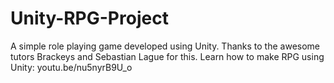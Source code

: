# Unity-RPG-Project
A simple role playing game developed using Unity. Thanks to the awesome tutors Brackeys and Sebastian Lague for this.
Learn how to make RPG using Unity: youtu.be/nu5nyrB9U_o
